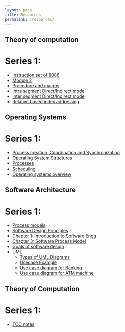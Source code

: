 ```yaml
---
layout: page
title: Resources
permalink: /resources/
---
```

## **Theory of computation**
# Series 1:
  * [Instruction set of 8086][8086-instruction-set]
  * [Module 2][module_2]
  * [Procedure and macros][macros_ppt]
  * [Intra segment Direct/Indirect mode][intra_direct_indirect]
  * [Inter segment Direct/Indirect mode][inter_direct_indirect]
  * [Relative based index addressing][rel_index_add]

## **Operating Systems**
# Series 1:
  * [Process creation, Coordination and Synchronization][PCS]
  * [Operating System Structures][Section03-Structures]
  * [Processes][Section04-Processes4 class]
  * [Scheduling][Section05-Scheduling 4clas final]
  * [Operating systems overview][operating_systems_overview]
  
  
## **Software Architecture**
# Series 1:
 * [Process models][process-models]
 * [Software Design Principles][soft-design-principles]
 * [Chapter 1: Introduction to Software Engg][chap-1]
 * [Chapter 3: Software Process Model][chap-3]
 * [Goals of software design][goal-soft]
 * UML
   * [Types of UML Diagrams][types-UML]
   * [Usecase Example][use-ex]
   * [Use case diagram for Banking][use-bank]
   * [Use case diagram for ATM machine][use-atm]

## **Theory of Computation**
# Series 1:
 * [TOC notes][t-note]
 
 
[8086-instruction-set]: /resources/MICROPROCESSOR/series1/instruction-set-of-8086.pptx
[module_2]: /resources/MICROPROCESSOR/series1/Module_2.pptx
[macros_ppt]: /resources/MICROPROCESSOR/series1/procedure_and_macros.ppt
[intra_direct_indirect]: /resources/MICROPROCESSOR/series1/intra_direct_indirect.jpeg
[inter_direct_indirect]:/resources/MICROPROCESSOR/series1/inter_direct_indirect.jpeg
[rel_index_add]:/resources/MICROPROCESSOR/series1/relative_based_index_addressing.jpeg

[PCS]: /resources/OS/series1/processcreation_coorporation_synchronization.ppt
[Section03-Structures]: /resources/OS/series1/Section03-Structures.ppt
[Section04-Processes4 class]: /resources/OS/series1/Section04-Processes4_class.ppt
[Section05-Scheduling 4clas final]: /resources/OS/series1/Section05-Scheduling_4clas_final.ppt
[operating_systems_overview]: /resources/OS/series1/operating_systems_overview.ppt

[process-models]: /resources/SOFTWARE/series1/Process_models.pptx
[soft-design-principles]: /resources/SOFTWARE/series1/Software_design_principles_new.pptx
[chap-1]: /resources/SOFTWARE/series1/Chapter_01.pdf
[chap-3]: /resources/SOFTWARE/series1/Chapter_3_Software_Process_Model.ppt
[goal-soft]: /resources/SOFTWARE/series1/Goals_of_software_design.docx
[types-UML]: /resources/SOFTWARE/series1/Types_of_UML_Diagrams.pdf
[use-ex]: /resources/SOFTWARE/series1/usecase_example.docx
[use-bank]: /resources/SOFTWARE/series1/banking_usecase.jpg
[use-atm]: /resources/SOFTWARE/series1/atm_usecase.png

[t-note]: /resources/TOC/series1/TOC_notes.doc
